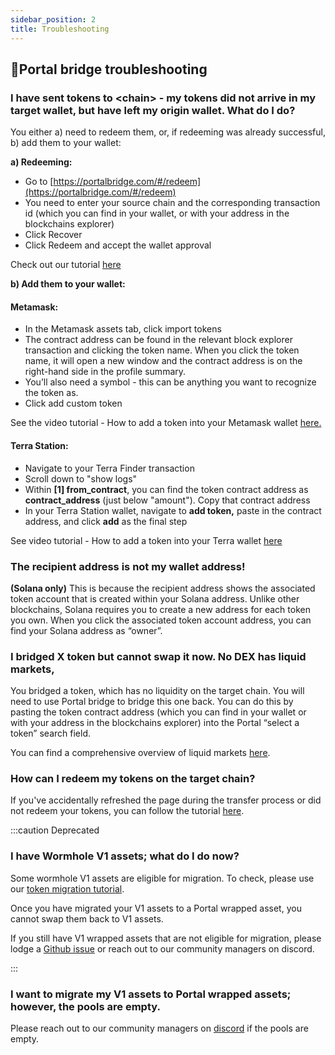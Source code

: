 ```yaml
---
sidebar_position: 2
title: Troubleshooting
---
```


## 🌉Portal bridge troubleshooting

### I have sent tokens to &lt;chain&gt; - my tokens did not arrive in my target wallet, but have left my origin wallet. What do I do?

You either a) need to redeem them, or, if redeeming was already successful, b) add them to your wallet:

**a) Redeeming:**

* Go to [https://portalbridge.com/#/redeem](https://portalbridge.com/#/redeem)
* You need to enter your source chain and the corresponding transaction id (which you can find in your wallet, or with your address in the blockchains explorer)
* Click Recover
* Click Redeem and accept the wallet approval

Check out our tutorial [here](../tutorials/how-to-use-recovery-workflow.md)

**b) Add them to your wallet:**

#### Metamask:

* In the Metamask assets tab, click import tokens&#x20;
* The contract address can be found in the relevant block explorer transaction and clicking the token name. When you click the token name, it will open a new window and the contract address is on the right-hand side in the profile summary.&#x20;
* You’ll also need a symbol - this can be anything you want to recognize the token as.&#x20;
* Click add custom token

See the video tutorial - How to add a token into your Metamask wallet [here.](../video-tutorials/how-to-manually-add-tokens-to-your-wallet.md#metamask)

#### Terra Station:

* Navigate to your Terra Finder transaction
* Scroll down to "show logs"
* Within **\[1] from\_contract**, you can find the token contract address as **contract\_address** (just below "amount"). Copy that contract address
* In your Terra Station wallet, navigate to **add token,** paste in the contract address, and click **add** as the final step


See video tutorial - How to add a token into your Terra wallet [here](../video-tutorials/how-to-manually-add-tokens-to-your-wallet.md#terra-station)

### The recipient address is not my wallet address!

**(Solana only)** This is because the recipient address shows the associated token account that is created within your Solana address. Unlike other blockchains, Solana requires you to create a new address for each token you own. When you click the associated token account address, you can find your Solana address as “owner”.



### I bridged X token but cannot swap it now. No DEX has liquid markets,

You bridged a token, which has no liquidity on the target chain. You will need to use Portal bridge to bridge this one back. You can do this by pasting the token contract address (which you can find in your wallet or with your address in the blockchains explorer) into the Portal “select a token” search field.&#x20;

You can find a comprehensive overview of liquid markets [here](./liquid-markets.mdx).&#x20;

### How can I redeem my tokens on the target chain?

If you've accidentally refreshed the page during the transfer process or did not redeem your tokens, you can follow the tutorial [here](../tutorials/how-to-use-recovery-workflow.md).&#x20;

:::caution Deprecated

### I have Wormhole V1 assets; what do I do now?

Some wormhole V1 assets are eligible for migration. To check, please use our [token migration tutorial](broken-reference).&#x20;

Once you have migrated your V1 assets to a Portal wrapped asset, you cannot swap them back to V1 assets.&#x20;

If you still have V1 wrapped assets that are not eligible for migration, please lodge a [Github issue](https://github.com/solana-labs/oyster/issues) or reach out to our community managers on discord.&#x20;

:::

### I want to migrate my V1 assets to Portal wrapped assets; however, the pools are empty.

Please reach out to our community managers on [discord](https://discord.com/invite/wormholecrypto) if the pools are empty.&#x20;
